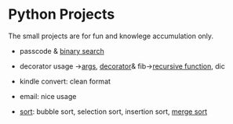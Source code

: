 # Python Projects

The small projects are for fun and knowlege accumulation only.

- passcode & [binary search](https://www.geeksforgeeks.org/binary-search/)

- decorator usage ->[args](https://www.geeksforgeeks.org/args-kwargs-python/), [decorator](https://www.geeksforgeeks.org/decorators-in-python/)& fib->[recursive function](https://www.python-course.eu/python3_recursive_functions.php), dic

- kindle convert: clean format

- email: nice usage

- [sort](https://visualgo.net/en/sorting): bubble sort, selection sort, insertion sort, [merge sort](https://towardsdatascience.com/how-to-implement-merge-sort-algorithm-in-python-4662a89ae48c)
